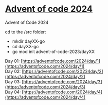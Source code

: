 # [Advent of code 2024](https://adventofcode.com/)

Advent of Code 2024

cd to the /src folder:

* mkdir dayXX-go
* cd dayXX-go
*  go mod init advent-of-code-2023/dayXX

Day 01: [https://adventofcode.com/2024/day/1](https://adventofcode.com/2024/day/1)  
Day 02: [https://adventofcode.com/20234day/2](https://adventofcode.com/2024/day/2)   
Day 03: [https://adventofcode.com/2024/day/3](https://adventofcode.com/2024/day/3)  
Day 04: [https://adventofcode.com/2024/day/4](https://adventofcode.com/2024/day/4)  
